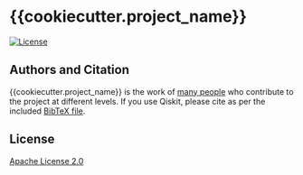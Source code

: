 # {{cookiecutter.project_name}}

[![License](https://img.shields.io/github/license/Qiskit/{{cookiecutter.project_name}}.svg?style=popout-square)](https://opensource.org/licenses/Apache-2.0)

## Authors and Citation

{{cookiecutter.project_name}} is the work of [many people](https://github.com/Qiskit/qiskit-experiments/graphs/contributors) who contribute
to the project at different levels. If you use Qiskit, please cite as per the included [BibTeX file](https://github.com/Qiskit/qiskit/blob/master/Qiskit.bib).

## License

[Apache License 2.0](LICENSE.txt)


